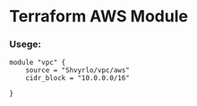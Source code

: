 # Terraform AWS Module

### Usege:
```
module "vpc" { 
    source = "Shvyrlo/vpc/aws"
    cidr_block = "10.0.0.0/16"

}

```

